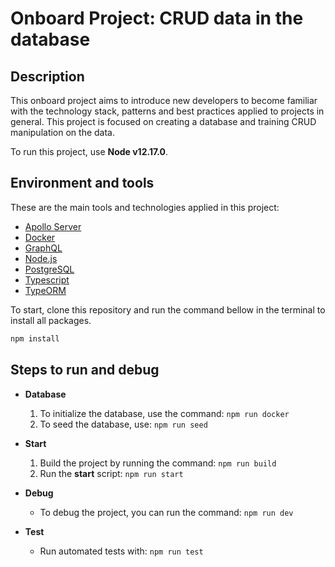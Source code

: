 # Onboard Project: CRUD data in the database

## Description

This onboard project aims to introduce new developers to become familiar with the technology stack, patterns and best practices applied to projects in general. This project is focused on creating a database and training CRUD manipulation on the data.

To run this project, use **Node v12.17.0**.

## Environment and tools

These are the main tools and technologies applied in this project:

- [Apollo Server](https://www.apollographql.com/docs/apollo-server/)
- [Docker](https://www.docker.com/)
- [GraphQL](https://graphql.org/)
- [Node.js](https://nodejs.org/en/)
- [PostgreSQL](https://www.postgresql.org/)
- [Typescript](https://www.typescriptlang.org/)
- [TypeORM](https://typeorm.io/#/)

To start, clone this repository and run the command bellow in the terminal to install all packages.

```sh
npm install
```

## Steps to run and debug

- **Database**

  1. To initialize the database, use the command: `npm run docker`
  2. To seed the database, use: `npm run seed`

- **Start**

  1. Build the project by running the command: `npm run build`
  2. Run the **start** script: `npm run start`

- **Debug**

  - To debug the project, you can run the command: `npm run dev`

- **Test**
  - Run automated tests with: `npm run test`
